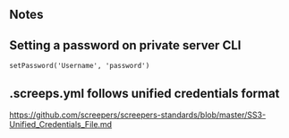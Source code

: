 ## Notes

## Setting a password on private server CLI
`setPassword('Username', 'password')`

## .screeps.yml follows unified credentials format
https://github.com/screepers/screepers-standards/blob/master/SS3-Unified_Credentials_File.md